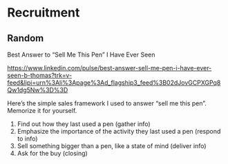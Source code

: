 # Recruitment

## Random

Best Answer to “Sell Me This Pen” I Have Ever Seen

<https://www.linkedin.com/pulse/best-answer-sell-me-pen-i-have-ever-seen-b-thomas?trk=v-feed&lipi=urn%3Ali%3Apage%3Ad_flagship3_feed%3B02dJovGCPXGPq8Qw1dg5Nw%3D%3D>

Here’s the simple sales framework I used to answer “sell me this pen”. Memorize it for yourself.

1. Find out how they last used a pen (gather info)
1. Emphasize the importance of the activity they last used a pen (respond to info)
1. Sell something bigger than a pen, like a state of mind (deliver info)
1. Ask for the buy (closing)

